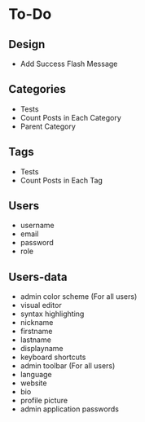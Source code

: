 # To-Do

## Design
* Add Success Flash Message

## Categories
* Tests
* Count Posts in Each Category
* Parent Category

## Tags
* Tests
* Count Posts in Each Tag

## Users
* username
* email
* password
* role

## Users-data
* admin color scheme (For all users)
* visual editor
* syntax highlighting
* nickname
* firstname
* lastname
* displayname
* keyboard shortcuts
* admin toolbar (For all users)
* language
* website
* bio
* profile picture
* admin application passwords
